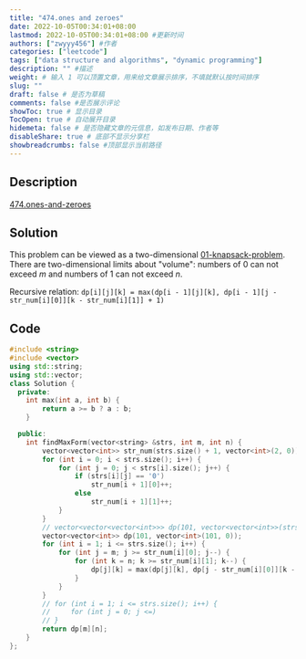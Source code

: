 ```yaml
---
title: "474.ones and zeroes"
date: 2022-10-05T00:34:01+08:00
lastmod: 2022-10-05T00:34:01+08:00 #更新时间
authors: ["zwyyy456"] #作者
categories: ["leetcode"]
tags: ["data structure and algorithms", "dynamic programming"]
description: "" #描述
weight: # 输入 1 可以顶置文章，用来给文章展示排序，不填就默认按时间排序
slug: ""
draft: false # 是否为草稿
comments: false #是否展示评论
showToc: true # 显示目录
TocOpen: true # 自动展开目录
hidemeta: false # 是否隐藏文章的元信息，如发布日期、作者等
disableShare: true # 底部不显示分享栏
showbreadcrumbs: false #顶部显示当前路径
---
```

## Description
[474.ones-and-zeroes](https://leetcode.com/problems/ones-and-zeroes/)

## Solution
This problem can be viewed as a two-dimensional [01-knapsack-problem](https://zwyyy456.vercel.app/posts/tech/01-pack-problem). There are two-dimensional limits about "volume": numbers of $0$ can not exceed $m$ and numbers of $1$ can not exceed $n$.

Recursive relation: `dp[i][j][k] = max(dp[i - 1][j][k], dp[i - 1][j - str_num[i][0]][k - str_num[i][1]] + 1)`

## Code
```cpp
#include <string>
#include <vector>
using std::string;
using std::vector;
class Solution {
  private:
    int max(int a, int b) {
        return a >= b ? a : b;
    }

  public:
    int findMaxForm(vector<string> &strs, int m, int n) {
        vector<vector<int>> str_num(strs.size() + 1, vector<int>(2, 0));
        for (int i = 0; i < strs.size(); i++) {
            for (int j = 0; j < strs[i].size(); j++) {
                if (strs[i][j] == '0')
                    str_num[i + 1][0]++;
                else
                    str_num[i + 1][1]++;
            }
        }
        // vector<vector<vector<int>>> dp(101, vector<vector<int>>(strs.size() + 1, vector<int>(101, 0)));
        vector<vector<int>> dp(101, vector<int>(101, 0));
        for (int i = 1; i <= strs.size(); i++) {
            for (int j = m; j >= str_num[i][0]; j--) {
                for (int k = n; k >= str_num[i][1]; k--) {
                    dp[j][k] = max(dp[j][k], dp[j - str_num[i][0]][k - str_num[i][1]] + 1);
                }
            }
        }
        // for (int i = 1; i <= strs.size(); i++) {
        //     for (int j = 0; j <=)
        // }
        return dp[m][n];
    }
};
```

